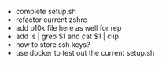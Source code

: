 - complete setup.sh
- refactor current zshrc
- add p10k file here as well for rep
- add ls | grep $1 and cat $1 | clip
- how to store ssh keys?
- use docker to test out the current setup.sh
